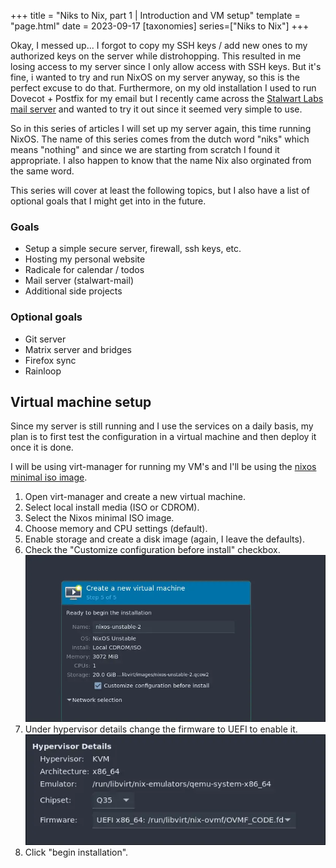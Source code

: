 +++
title = "Niks to Nix, part 1 | Introduction and VM setup"
template = "page.html"
date = 2023-09-17
[taxonomies]
series=["Niks to Nix"]
+++

Okay, I messed up... I forgot to copy my SSH keys / add new ones to my authorized keys on the server while distrohopping.
This resulted in me losing access to my server since I only allow access with SSH keys.
But it's fine, i wanted to try and run NixOS on my server anyway, so this is the perfect excuse to do that.
Furthermore, on my old installation I used to run Dovecot + Postfix for my email but I recently came across the [Stalwart Labs mail server](https://github.com/stalwartlabs/mail-server) and wanted to try it out since it seemed very simple to use.

So in this series of articles I will set up my server again, this time running NixOS.
The name of this series comes from the dutch word "niks" which means "nothing" and since we are starting from scratch I found it appropriate.
I also happen to know that the name Nix also orginated from the same word.

This series will cover at least the following topics, but I also have a list of optional goals that I might get into in the future.

### Goals

- Setup a simple secure server, firewall, ssh keys, etc.
- Hosting my personal website
- Radicale for calendar / todos
- Mail server (stalwart-mail)
- Additional side projects

### Optional goals

- Git server
- Matrix server and bridges
- Firefox sync
- Rainloop

## Virtual machine setup

Since my server is still running and I use the services on a daily basis, my plan is to first test the configuration in a virtual machine and then deploy it once it is done.

I will be using virt-manager for running my VM's and I'll be using the [nixos minimal iso image](https://nixos.org/download).

1. Open virt-manager and create a new virtual machine.
2. Select local install media (ISO or CDROM).
3. Select the Nixos minimal ISO image.
4. Choose memory and CPU settings (default).
5. Enable storage and create a disk image (again, I leave the defaults).
6. Check the "Customize configuration before install" checkbox. ![Customize configuration before install](./vm-customize.webp)
7. Under hypervisor details change the firmware to UEFI to enable it. ![Enable UEFI](./enable-uefi.webp)
8. Click "begin installation".

